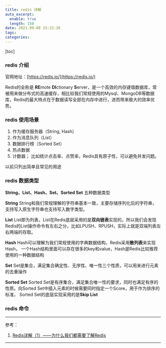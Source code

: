 ```yaml
---
title: redis 详解
auto_excerpt:
  enable: true
  length: 150
date: 2021-09-08 15:22:26
tags:
categories:
---
```




[toc]

### redis 介绍

官网地址：[https://redis.io/](https://redis.io/)

Redis的全称是 **RE**mote **DI**ctionary **S**erver，是一个高效的内存键值数据库，常被用来做分布式的高速缓存，相比较我们常规使用的Mysql、MongoDB等数据库，Redis的最大特点在于数据读写全部在内存中进行，进而带来极大的效率优势。

### redis 使用场景

1. 作为缓存服务器（String, Hash）
2. 作为消息队列（List）
3. 数据排行榜（Sorted Set）
4. 热点数据
5. 计数器； 比如统计点击率、点赞率，Redis具有原子性，可以避免并发问题。

以前只列出简单且常见的用途

### redis 数据类型

**String、List、Hash、Set、Sorted Set** 五种数据类型

**String**
String和我们常规理解的字符串基本一致，主要存储序列化后的字符串，支持写入原生字符串也支持写入数字类型。

**List**
List即为列表，List在Redis底层采用的是**双向链表**实现的，所以我们会发现Redis的List操作命令有左右之分，比如LPUSH、RPUSH，实际上就是双端列表左右两端的存取。

**Hash**
Hash可以理解为我们常规使用的字典数据结构，Redis采用**散列表**来实现Hash， 一个Hash结构里面可以存在很多的key和value，Hash是Redis比较推荐使用的一种数据结构

**Set**
Set是集合，满足集合确定性、无序性、唯一性三个性质，可以用来进行元素的去重操作

**Sorted Set**
Sorted Set是有序集合，满足集合唯一性的要求，同时也满足有序的性质。向Sorted Set中插入元素的时候需要同时指定一个Score，用于作为排序的标准， Sorted Set的底层实现采用的是**Skip List**

### redis 命令

---

参考：

1. [Redis详解（1）——为什么我们都需要了解Redis](https://zhuanlan.zhihu.com/p/94680529)

---
